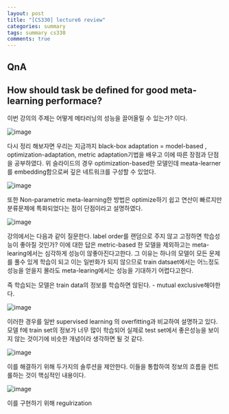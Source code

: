 ```yaml
---
layout: post
title: "[CS330] lecture6 review"
categories: summary
tags: summary cs330
comments: true
---
```


## QnA


## How should task be defined for good meta-learning performace?

이번 강의의 주제는 어떻게 메타러닝의 성능을 끌어올릴 수 있는가? 이다. 

![image](https://user-images.githubusercontent.com/65720894/179387218-c2b3c76a-537a-4f1c-ade2-fa0707d6d94e.png)

다시 정리 해보자면 우리는 지금까지 black-box adaptation = model-based , optimization-adaptation, metric adaptation기법을 배우고 이에 따른 장점과 단점을 
공부하였다. 위 슬라이드의 경우 optimization-based한 모델인데 meata-learner를 embedding함으로써 깊은 네트워크를 구성할 수 있었다. 

![image](https://user-images.githubusercontent.com/65720894/179387270-30b31d82-ec98-42e3-8c43-9e78e35bec16.png)

또한 Non-parametric meta-learning한 방법은 optimize하기 쉽고 연산이 빠르지만 분류문제에 특화되었다는 점이 단점이라고 설명하였다.

![image](https://user-images.githubusercontent.com/65720894/179387329-79a43e8a-33ad-4f00-8d4b-081ca1c38e75.png)

강의에서는 다음과 같이 질문한다. label order를 랜덤으로 주지 않고 고정하면 학습성능이 좋아질 것인가? 이에 대한 답은 metric-based 한 모델을 제외하고는
meta-learing에서는 심각하게 성능이 않좋아진다고한다. 그 이유는 하나의 모델이 모든 문제를 풀수 있게 학습이 되고 이는 일반화가 되지 않으므로 train datsaet에서는
어느정도 성능을 얻을지 몰라도 meta-learing에서는 성능을 기대하기 어렵다고한다.   

즉 학습되는 모델은 train data의 정보를 학습하면 않된다. - mutual exclusive해야한다. 

![image](https://user-images.githubusercontent.com/65720894/179387458-af6ffdeb-6dba-4798-b07e-5673d7dbc8fa.png)

이러한 경우를 일반 supervised learning 의 overfitting과 비교하여 설명하고 있다. 모델 f에 train set의 정보가 너무 많이 학습되어 실제로 test set에서 좋은성능을
보이지 않는 것이기에 비슷한 개념이라 생각하면 될 것 같다.

![image](https://user-images.githubusercontent.com/65720894/179387747-9e48cc5c-4074-4889-bca4-199fc5cd3c30.png)

이를 해결하기 위해 두가지의 솔루션을 제안한다. 이들을 통합하여 정보의 흐름을 컨트롤하는 것이 핵심적인 내용이다.

![image](https://user-images.githubusercontent.com/65720894/179388412-a7b8c494-bfff-44f7-b0e8-d3e832812dbb.png)

이를 구현하기 위해 regulrization 



